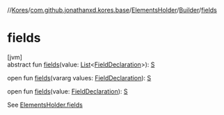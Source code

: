 //[Kores](../../../../index.md)/[com.github.jonathanxd.kores.base](../../index.md)/[ElementsHolder](../index.md)/[Builder](index.md)/[fields](fields.md)

# fields

[jvm]\
abstract fun [fields](fields.md)(value: [List](https://kotlinlang.org/api/latest/jvm/stdlib/kotlin.collections/-list/index.html)<[FieldDeclaration](../../-field-declaration/index.md)>): [S](index.md)

open fun [fields](fields.md)(vararg values: [FieldDeclaration](../../-field-declaration/index.md)): [S](index.md)

open fun [fields](fields.md)(value: [FieldDeclaration](../../-field-declaration/index.md)): [S](index.md)

See [ElementsHolder.fields](../fields.md)
